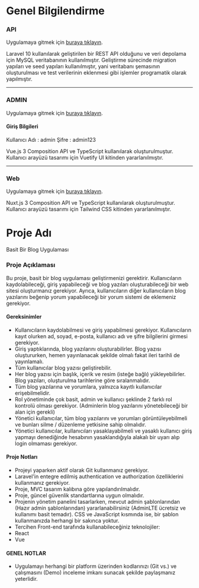 # Genel Bilgilendirme

### API

Uygulamaya gitmek için [buraya tıklayın](https://yaska-group-interview-task-api.ahmetkaradeniz.dev).

Laravel 10 kullanılarak geliştirilen bir REST API olduğunu ve veri depolama için MySQL veritabanının kullanılmıştır. Geliştirme sürecinde migration yapıları ve seed yapıları kullanılmıştır, yani veritabanı şemasının oluşturulması ve test verilerinin eklenmesi gibi işlemler programatik olarak yapılmıştır.

<hr>

### ADMIN

Uygulamaya gitmek için [buraya tıklayın](https://yaska-group-interview-task-admin.ahmetkaradeniz.dev).

#### Giriş Bilgileri

Kullanıcı Adı : admin
Şifre : admin123

Vue.js 3 Composition API ve TypeScript kullanılarak oluşturulmuştur. Kullanıcı arayüzü tasarımı için Vuetify UI kitinden yararlanılmıştır.

<hr>

### Web

Uygulamaya gitmek için [buraya tıklayın](https://yaska-group-interview-task.ahmetkaradeniz.dev).

Nuxt.js 3 Composition API ve TypeScript kullanılarak oluşturulmuştur. Kullanıcı arayüzü tasarımı için Tailwind CSS kitinden yararlanılmıştır.

# Proje Adı

Basit Bir Blog Uygulaması

### Proje Açıklaması

Bu proje, basit bir blog uygulaması geliştirmenizi gerektirir. Kullanıcıların kaydolabileceği, giriş yapabileceği ve blog yazıları oluşturabileceği bir web sitesi oluşturmanız gerekiyor. Ayrıca, kullanıcıların diğer kullanıcıların blog yazılarını beğenip yorum yapabileceği bir yorum sistemi de eklemeniz gerekiyor.

#### Gereksinimler

- Kullanıcıların kaydolabilmesi ve giriş yapabilmesi gerekiyor. Kullanıcıların kayıt olurken ad, soyad, e-posta, kullanıcı adı ve şifre bilgilerini girmesi gerekiyor.
- Giriş yaptıklarında, blog yazılarını oluşturabilirler. Blog yazısı oluştururken, hemen yayınlanacak şekilde olmalı fakat ileri tarihli de yayınlamalı.
- Tüm kullanıcılar blog yazısı geliştirebilir.
- Her blog yazısı için başlık, içerik ve resim (isteğe bağlı) yükleyebilirler. Blog yazıları, oluşturulma tarihlerine göre sıralanmalıdır.
- Tüm blog yazılarına ve yorumlara, yalnızca kayıtlı kullanıcılar erişebilmelidir.
- Rol yönetiminde çok basit, admin ve kullanıcı şeklinde 2 farklı rol kontrolü olması gerekiyor. (Adminlerin blog yazılarını yönetebileceği bir alan için gerekli)
- Yönetici kullanıcılar, tüm blog yazılarını ve yorumları görüntüleyebilmeli ve bunları silme / düzenleme yetkisine sahip olmalıdır.
- Yönetici kullanıcılar, kullanıcıları yasaklayabilmeli ve yasaklı kullanıcı giriş yapmayı denediğinde hesabının yasaklandığıyla alakalı bir uyarı alıp login olmaması gerekiyor.

#### Proje Notları

- Projeyi yaparken aktif olarak Git kullanmanız gerekiyor.
- Laravel'in entegre edilmiş authentication ve authorization özelliklerini kullanmanız gerekiyor.
- Proje, MVC tasarım kalıbına göre yapılandırılmalıdır.
- Proje, güncel güvenlik standartlarına uygun olmalıdır.
- Projenin yönetim panelini tasarlarken, mevcut admin şablonlarından (Hazır admin şablonlarından) yararlanabilirsiniz (AdminLTE ücretsiz ve kullanımı basit temadır). CSS ve JavaScript kısmında ise, bir şablon kullanmanızda herhangi bir sakınca yoktur.
- Tercihen Front-end tarafında kullanabileceğiniz teknolojiler:
- React
- Vue

#### GENEL NOTLAR

- Uygulamayı herhangi bir platform üzerinden kodlarınızı (Git vs.) ve çalışmasını (Demo) inceleme imkanı sunacak şekilde paylaşmanız yeterlidir.

